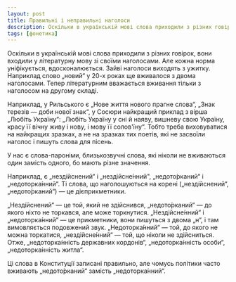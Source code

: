 ```yaml
---
layout: post
title: Правильні і неправильні наголоси
description: Оскільки в українській мові слова приходили з різних говірок, вони входили у літературну мову зі своїми наголосами. Але кожна норма уніфікується, вдосконалюється.
tags: [фонетика]
---
```


Оскільки в українській мові слова приходили з різних говірок, вони входили у літературну мову зі своїми наголосами. Але кожна норма уніфікується, вдосконалюється. Зайві наголоси виходять з ужитку. Наприклад слово „новий“ у 20-х роках ще вживалося з двома наголосами. Тепер літературним вважається вживання тільки з наголосом на другому складі.

Наприклад, у Рильського є „Нове життя нового прагне слова“, „Знак терезів — доби нової знак“, у Сосюри найкращий приклад з вірша „Любіть Україну“: „Любіть Україну у сні й наяву, вишневу свою Україну, красу її вічну живу і нову, і мову її солов'їну“. Тобто треба виховуватися на найкращих зразках, а не на зразках тих поетів, які не засвоїли наголос і пишуть слова для пісень.

У нас є слова-пароніми, близькозвучні слова, які ніколи не вживаються один замість одного, бо мають різне значення.

Наприклад, є „незді́йснений“ і „нездійсне́нний", „недото́рканий“ і „недоторка́нний“. Ті слова, що наголошуються на корені („незді́йснений“, „недото́рканий“) — це дієприкметники.

„Незді́йснений“ — це той, який не здійснився, „недото́рканий“ — до якого ніхто не торкався, але може торкнутися. „Нездійсне́нний“ і „недоторка́нний“ — це прикметники, вони пишуться з двома „н“, і там вимовляється подовжений звук. „Недоторка́нний“ — той, до якого не можна торкатися, „нездійсне́нний“ — той, що ніколи не здійсниться. Отже, „недоторка́нність державних кордонів“, „недоторка́нність особи“, „недоторка́нність житла“.

Ці слова в Конституції записані правильно, але чомусь політики часто вживають „недото́рканий“ замість „недоторка́нний“.